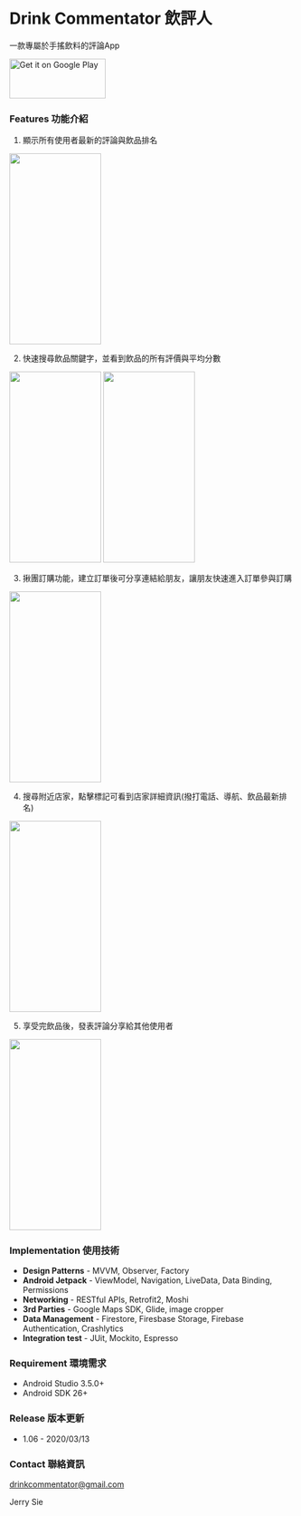 # Drink Commentator 飲評人

一款專屬於手搖飲料的評論App  
  
<a href='https://play.google.com/store/apps/details?id=app.jerry.drink'><img alt='Get it on Google Play' 
src='https://play.google.com/intl/en_us/badges/static/images/badges/en_badge_web_generic.png' height="70" width="170"/></a>

### Features 功能介紹
1. 顯示所有使用者最新的評論與飲品排名  
  
<img height="336.9" width="162" 
src='https://firebasestorage.googleapis.com/v0/b/drink-41990.appspot.com/o/drinkImage%2FScreenshot_1583947881.png?alt=media&token=a07dbfbb-77a0-46fb-acdc-5c84851b9531'/>
  
2. 快速搜尋飲品關鍵字，並看到飲品的所有評價與平均分數
   
 <img height="336.9" width="162" 
src='https://firebasestorage.googleapis.com/v0/b/drink-41990.appspot.com/o/drinkImage%2FScreenshot_1583948658.png?alt=media&token=eb4bfbbe-1719-47f0-992f-ca5a4fa3df88'/>
 <img height="336.9" width="162" 
src='https://firebasestorage.googleapis.com/v0/b/drink-41990.appspot.com/o/drinkImage%2FScreenshot_1583948328.png?alt=media&token=b6f17159-c11f-4fd9-91a0-6b745e530a20'/>
  
3. 揪團訂購功能，建立訂單後可分享連結給朋友，讓朋友快速進入訂單參與訂購
  
<img height="336.9" width="162" 
src='https://firebasestorage.googleapis.com/v0/b/drink-41990.appspot.com/o/drinkImage%2FScreenshot_1583948271.png?alt=media&token=55b9f4dc-6990-4a3e-b260-4e1bc87d6f1b'/>

4. 搜尋附近店家，點擊標記可看到店家詳細資訊(撥打電話、導航、飲品最新排名)

<img height="336.9" width="162" 
src='https://firebasestorage.googleapis.com/v0/b/drink-41990.appspot.com/o/drinkImage%2FScreenshot_1583947899.png?alt=media&token=185c6e0a-4be4-4848-b66f-a313477d7577'/>

5. 享受完飲品後，發表評論分享給其他使用者

<img height="336.9" width="162" 
src='https://firebasestorage.googleapis.com/v0/b/drink-41990.appspot.com/o/drinkImage%2FScreenshot_1583977591.png?alt=media&token=516ae883-326f-4900-8de3-5c82d2ca3964'/>

### Implementation 使用技術
* **Design Patterns** - MVVM, Observer, Factory
* **Android Jetpack** - ViewModel, Navigation, LiveData, Data Binding, Permissions
* **Networking** - RESTful APIs, Retrofit2, Moshi
* **3rd Parties** - Google Maps SDK, Glide, image cropper
* **Data Management** - Firestore, Firesbase Storage, Firebase Authentication, Crashlytics
* **Integration test** - JUit, Mockito, Espresso

### Requirement 環境需求
* Android Studio 3.5.0+
* Android SDK 26+

### Release 版本更新  
* 1.06 - 2020/03/13

### Contact 聯絡資訊
drinkcommentator@gmail.com  
  
Jerry Sie
